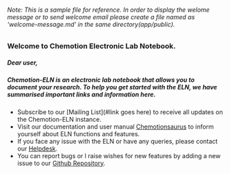 ###### Note: This is a sample file for reference. In order to display the welome message or to send welcome email please create a file named as 'welcome-message.md' in the same directory(app/public).

###  Welcome to Chemotion Electronic Lab Notebook.


##### Dear user,

##### Chemotion-ELN is an electronic lab notebook that allows you to document your research. To help you get started with the ELN, we have summarised important links and information here.

* Subscribe to our [Mailing List](#link goes here) to receive all updates on the Chemotion-ELN instance.
* Visit our documentation and user manual [Chemotionsaurus](https://eln.chemotion.net/chemotionsaurus/docs/eln/videos_eln) to inform yourself about ELN functions and features.
* If you face any issue with the ELN or have any queries, please contact our [Helpdesk](https://helpdesk.nfdi4chem.de/).
* You can report bugs or l raise wishes for new features by adding a new issue to our [Github Repository](https://github.com/ComPlat/chemotion_ELN).

